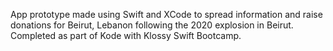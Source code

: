 App prototype made using Swift and XCode to spread information and raise donations for Beirut, Lebanon following the 2020 explosion in Beirut. Completed as part of Kode with Klossy Swift Bootcamp.
